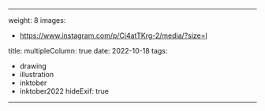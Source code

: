 
---
weight: 8
images:
- https://www.instagram.com/p/Cj4atTKrg-2/media/?size=l

title:
multipleColumn: true
date: 2022-10-18
tags:
- drawing
- illustration
- inktober
- inktober2022
hideExif: true
---

